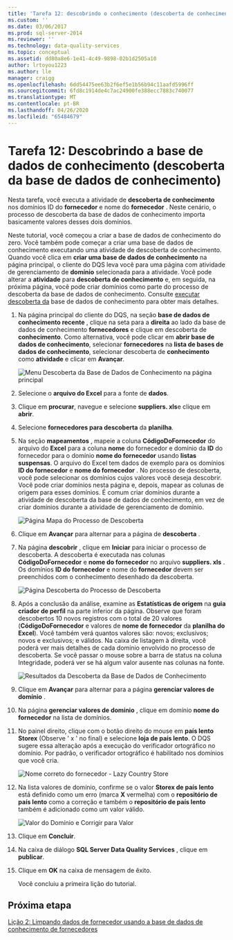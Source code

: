 ```yaml
---
title: 'Tarefa 12: descobrindo o conhecimento (descoberta de conhecimento) | Microsoft Docs'
ms.custom: ''
ms.date: 03/06/2017
ms.prod: sql-server-2014
ms.reviewer: ''
ms.technology: data-quality-services
ms.topic: conceptual
ms.assetid: dd80a8e6-1e41-4c49-9898-02b1d2505a10
author: lrtoyou1223
ms.author: lle
manager: craigg
ms.openlocfilehash: 6dd54475ee63b2f6ef5e1b56b94c11aafd5996ff
ms.sourcegitcommit: 6fd8c1914de4c7ac24900fe388ecc7883c740077
ms.translationtype: MT
ms.contentlocale: pt-BR
ms.lasthandoff: 04/26/2020
ms.locfileid: "65484679"
---
```

# <a name="task-12-discovering-knowledge-knowledge-discovery"></a>Tarefa 12: Descobrindo a base de dados de conhecimento (descoberta da base de dados de conhecimento)
  Nesta tarefa, você executa a atividade de **descoberta de conhecimento** nos domínios ID do **fornecedor** e nome do **fornecedor** . Neste cenário, o processo de descoberta da base de dados de conhecimento importa basicamente valores desses dois domínios.  
  
 Neste tutorial, você começou a criar a base de dados de conhecimento do zero. Você também pode começar a criar uma base de dados de conhecimento executando uma atividade de descoberta de conhecimento. Quando você clica em **criar uma base de dados de conhecimento** na página principal, o cliente do DQS leva você para uma página com atividade de gerenciamento de **domínio** selecionada para a atividade. Você pode alterar a **atividade** para **descoberta de conhecimento** e, em seguida, na próxima página, você pode criar domínios como parte do processo de descoberta da base de dados de conhecimento. Consulte [executar descoberta da](https://msdn.microsoft.com/library/hh510398.aspx) base de dados de conhecimento para obter mais detalhes.  
  
1.  Na página principal do cliente do DQS, na seção **base de dados de conhecimento recente** , clique na seta para a **direita** ao lado da base de dados de conhecimento **fornecedores** e clique em descoberta de **conhecimento**. Como alternativa, você pode clicar em **abrir base de dados de conhecimento**, selecionar **fornecedores** na **lista de bases de dados de conhecimento**, selecionar descoberta de **conhecimento** como **atividade** e clicar em **Avançar**.  
  
     ![Menu Descoberta da Base de Dados de Conhecimento na página principal](../../2014/tutorials/media/et-discoveringknowledge-01.jpg "Menu Descoberta da Base de Dados de Conhecimento na página principal")  
  
2.  Selecione o **arquivo do Excel** para a fonte de **dados**.  
  
3.  Clique em **procurar**, navegue e selecione **suppliers. xls**e clique em **abrir**.  
  
4.  Selecione **fornecedores para descoberta** da **planilha**.  
  
5.  Na seção **mapeamentos** , mapeie a coluna **CódigoDoFornecedor** do arquivo do **Excel** para a coluna **nome** do fornecedor e domínio da **ID** do fornecedor para o domínio **nome do fornecedor** usando **listas suspensas**. O arquivo do Excel tem dados de exemplo para os domínios **ID do fornecedor** e **nome do fornecedor** . No processo de descoberta, você pode selecionar os domínios cujos valores você deseja descobrir. Você pode criar domínios nesta página e, depois, mapear as colunas de origem para esses domínios. É comum criar domínios durante a atividade de descoberta da base de dados de conhecimento, em vez de criar domínios durante a atividade de gerenciamento de domínio.  
  
     ![Página Mapa do Processo de Descoberta](../../2014/tutorials/media/et-discoveringknowledge-02.jpg "Página Mapa do Processo de Descoberta")  
  
6.  Clique em **Avançar** para alternar para a página de **descoberta** .  
  
7.  Na página **descobrir** , clique em **Iniciar** para iniciar o processo de descoberta. A descoberta é executada nas colunas **CódigoDoFornecedor** e **nome do fornecedor** no arquivo **suppliers. xls** . Os domínios **ID do fornecedor** e nome do **fornecedor** devem ser preenchidos com o conhecimento desenhado da descoberta.  
  
     ![Página Descoberta do Processo de Descoberta](../../2014/tutorials/media/et-discoveringknowledge-03.jpg "Página Descoberta do Processo de Descoberta")  
  
8.  Após a conclusão da análise, examine as **Estatísticas de origem** na **guia criador de perfil** na parte inferior da página. Observe que foram descobertos 10 novos registros com o total de 20 valores (**CódigoDoFornecedor** e valores de **nome de fornecedor** da **planilha do Excel**). Você também verá quantos valores são: novos; exclusivos; novos e exclusivos; e válidos. Na caixa de listagem à direita, você poderá ver mais detalhes de cada domínio envolvido no processo de descoberta. Se você passar o mouse sobre a barra de status na coluna Integridade, poderá ver se há algum valor ausente nas colunas na fonte.  
  
     ![Resultados da Descoberta da Base de Dados de Conhecimento](../../2014/tutorials/media/et-discoveringknowledge-04.jpg "Resultados da Descoberta da Base de Dados de Conhecimento")  
  
9. Clique em **Avançar** para alternar para a página **gerenciar valores de domínio** .  
  
10. Na página **gerenciar valores de domínio** , clique em domínio **nome do fornecedor** na lista de domínios.  
  
11. No painel direito, clique com o botão direito do mouse em **país lento Storex** (Observe ' x ' no final) e selecione **loja de país lento**. O DQS sugere essa alteração após a execução do verificador ortográfico no domínio. Por padrão, o verificador ortográfico é habilitado nos domínios que você cria.  
  
     ![Nome correto do fornecedor - Lazy Country Store](../../2014/tutorials/media/et-discoveringknowledge-05.jpg "Nome correto do fornecedor - Lazy Country Store")  
  
12. Na lista valores de domínio, confirme se o valor **Storex de país lento** está definido como um erro (marca **X** vermelha) com o **repositório de país lento** como a correção e também o **repositório de país lento** também é adicionado como um valor válido.  
  
     ![Valor do Domínio e Corrigir para Valor](../../2014/tutorials/media/et-discoveringknowledge-06.jpg "Valor do Domínio e Corrigir para Valor")  
  
13. Clique em **Concluir**.  
  
14. Na caixa de diálogo **SQL Server Data Quality Services** , clique em **publicar**.  
  
15. Clique em **OK** na caixa de mensagem de êxito.  
  
     Você concluiu a primeira lição do tutorial.  
  
## <a name="next-step"></a>Próxima etapa  
 [Lição 2: Limpando dados de fornecedor usando a base de dados de conhecimento de fornecedores](../../2014/tutorials/lesson-2-cleansing-supplier-data-using-the-suppliers-knowledge-base.md)  
  
  
